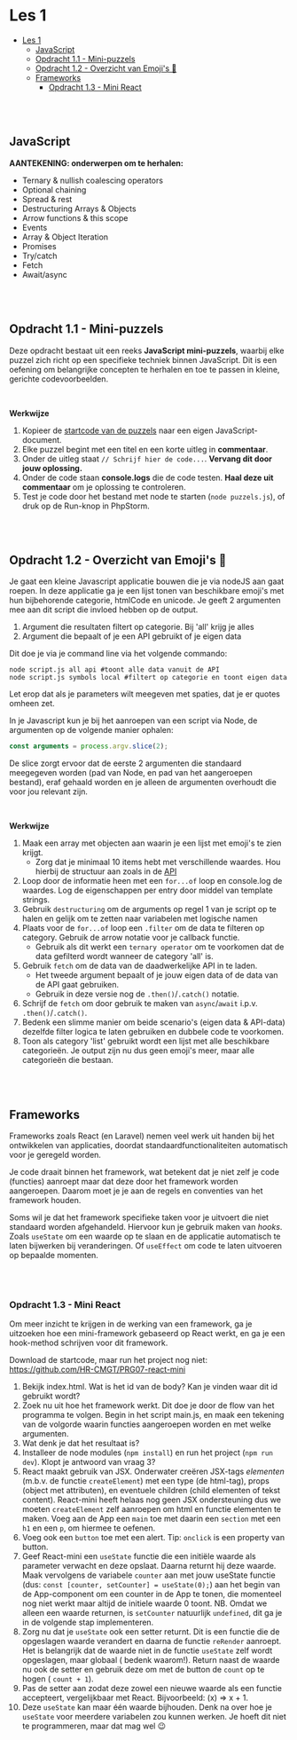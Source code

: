 # Les 1

- [Les 1](#les-1)
  - [JavaScript](#javascript)
  - [Opdracht 1.1 - Mini-puzzels](#opdracht-11---mini-puzzels)
  - [Opdracht 1.2 - Overzicht van Emoji's 🤯](#opdracht-12---overzicht-van-emojis-)
  - [Frameworks](#frameworks)
    - [Opdracht 1.3 - Mini React](#opdracht-13---mini-react)

<br><br>

## JavaScript

**AANTEKENING: onderwerpen om te herhalen:**

- Ternary & nullish coalescing operators
- Optional chaining
- Spread & rest
- Destructuring Arrays & Objects
- Arrow functions & this scope
- Events
- Array & Object Iteration
- Promises
- Try/catch
- Fetch
- Await/async

<br><br>

## Opdracht 1.1 - Mini-puzzels

Deze opdracht bestaat uit een reeks **JavaScript mini-puzzels**, waarbij elke puzzel zich richt op een specifieke
techniek binnen JavaScript. Dit is een oefening om belangrijke concepten te herhalen en toe te passen in kleine,
gerichte codevoorbeelden.

<br>

**Werkwijze**

1. Kopieer de [startcode van de puzzels](../startcode/les1/puzzels.js) naar een eigen JavaScript-document.
2. Elke puzzel begint met een titel en een korte uitleg in **commentaar**.
3. Onder de uitleg staat `// Schrijf hier de code...`. **Vervang dit door jouw oplossing.**
4. Onder de code staan **console.logs** die de code testen. **Haal deze uit commentaar** om je oplossing te controleren.
5. Test je code door het bestand met node te starten (`node puzzels.js`), of druk op de Run-knop in PhpStorm.

<br><br>

## Opdracht 1.2 - Overzicht van Emoji's 🤯

Je gaat een kleine Javascript applicatie bouwen die je via nodeJS aan gaat roepen. In deze applicatie ga je een lijst
tonen van beschikbare emoji's met hun bijbehorende categorie, htmlCode en unicode. Je geeft 2 argumenten mee aan dit
script die invloed hebben op de output.

1. Argument die resultaten filtert op categorie. Bij 'all' krijg je alles
2. Argument die bepaalt of je een API gebruikt of je eigen data

Dit doe je via je command line via het volgende commando:

```shell
node script.js all api #toont alle data vanuit de API
node script.js symbols local #filtert op categorie en toont eigen data
```

Let erop dat als je parameters wilt meegeven met spaties, dat je er quotes omheen zet.

In je Javascript kun je bij het aanroepen van een script via Node, de argumenten op de volgende manier ophalen:

```javascript
const arguments = process.argv.slice(2);
```

De slice zorgt ervoor dat de eerste 2 argumenten die standaard meegegeven worden (pad van Node, en pad van het
aangeroepen bestand), eraf gehaald worden en je alleen de argumenten overhoudt die voor jou relevant zijn.

<br>

**Werkwijze**

1. Maak een array met objecten aan waarin je een lijst met emoji's te zien krijgt.
   - Zorg dat je minimaal 10 items hebt met verschillende waardes. Hou hierbij de structuur aan zoals in de
     [API](https://raw.githubusercontent.com/cheatsnake/emojihub/refs/heads/master/emojistore/data/emojibase.json)
2. Loop door de informatie heen met een `for...of` loop en console.log de waardes. Log de eigenschappen per entry door
   middel van template strings.
3. Gebruik `destructuring` om de arguments op regel 1 van je script op te halen en gelijk om te zetten naar variabelen
   met logische namen
4. Plaats voor de `for...of` loop een `.filter` om de data te filteren op category. Gebruik de arrow notatie voor je
   callback functie.
   - Gebruik als dit werkt een `ternary operator` om te voorkomen dat de data gefilterd wordt wanneer de category 'all'
     is.
5. Gebruik `fetch` om de data van de daadwerkelijke API in te laden.
   - Het tweede argument bepaalt of je jouw eigen data of de data van de API gaat gebruiken.
   - Gebruik in deze versie nog de `.then()`/`.catch()` notatie.
6. Schrijf de `fetch` om door gebruik te maken van `async`/`await` i.p.v. `.then()`/`.catch()`.
7. Bedenk een slimme manier om beide scenario's (eigen data & API-data) dezelfde filter logica te laten gebruiken en
   dubbele code te voorkomen.
8. Toon als category 'list' gebruikt wordt een lijst met alle beschikbare categorieën. Je output zijn nu dus geen
   emoji's meer, maar alle categorieën die bestaan.

<br><br>

## Frameworks

Frameworks zoals React (en Laravel) nemen veel werk uit handen bij het ontwikkelen van applicaties, doordat
standaardfunctionaliteiten automatisch voor je geregeld worden.

Je code draait binnen het framework, wat betekent dat je niet zelf je code (functies) aanroept maar dat deze door het
framework worden aangeroepen. Daarom moet je je aan de regels en conventies van het framework houden.

Soms wil je dat het framework specifieke taken voor je uitvoert die niet standaard worden afgehandeld. Hiervoor kun je
gebruik maken van _hooks_. Zoals `useState` om een waarde op te slaan en de applicatie automatisch te laten bijwerken
bij veranderingen. Of `useEffect` om code te laten uitvoeren op bepaalde momenten.

<br><br>

### Opdracht 1.3 - Mini React

Om meer inzicht te krijgen in de werking van een framework, ga je uitzoeken hoe een mini-framework gebaseerd op React
werkt, en ga je een hook-method schrijven voor dit framework.

Download de startcode, maar run het project nog niet: https://github.com/HR-CMGT/PRG07-react-mini

1. Bekijk index.html. Wat is het id van de body? Kan je vinden waar dit id gebruikt wordt?
2. Zoek nu uit hoe het framework werkt. Dit doe je door de flow van het programma te volgen. Begin in het script
   main.js, en maak een tekening van de volgorde waarin functies aangeroepen worden en met welke argumenten.
3. Wat denk je dat het resultaat is?
4. Installeer de node modules (`npm install`) en run het project (`npm run dev`). Klopt je antwoord van vraag 3?
5. React maakt gebruik van JSX. Onderwater creëren JSX-tags _elementen_ (m.b.v. de functie `createElement`) met een type
   (de html-tag), props (object met attributen), en eventuele children (child elementen of tekst content). React-mini
   heeft helaas nog geen JSX ondersteuning dus we moeten `createElement` zelf aanroepen om html en functie elementen te
   maken. Voeg aan de App een `main` toe met daarin een `section` met een `h1` en een `p`, om hiermee te oefenen.
6. Voeg ook een `button` toe met een alert. Tip: `onclick` is een property van button.
7. Geef React-mini een `useState` functie die een initiële waarde als parameter verwacht en deze opslaat. Daarna returnt
   hij deze waarde. Maak vervolgens de variabele `counter` aan met jouw useState functie (dus:
   `const [counter, setCounter] = useState(0);`) aan het begin van de App-component om een counter in de App te tonen,
   die momenteel nog niet werkt maar altijd de initiele waarde 0 toont. NB. Omdat we alleen een waarde returnen, is
   `setCounter` natuurlijk `undefined`, dit ga je in de volgende stap implementeren.
8. Zorg nu dat je `useState` ook een setter returnt. Dit is een functie die de opgeslagen waarde verandert en daarna de
   functie `reRender` aanroept. Het is belangrijk dat de waarde niet in de functie `useState` zelf wordt opgeslagen,
   maar globaal ( bedenk waarom!). Return naast de waarde nu ook de setter en gebruik deze om met de button de `count`
   op te hogen ( `count + 1`).
9. Pas de setter aan zodat deze zowel een nieuwe waarde als een functie accepteert, vergelijkbaar met React.
   Bijvoorbeeld: (x) => x + 1.
10. Deze `useState` kan maar één waarde bijhouden. Denk na over hoe je `useState` voor meerdere variabelen zou kunnen
    werken. Je hoeft dit niet te programmeren, maar dat mag wel 😉
